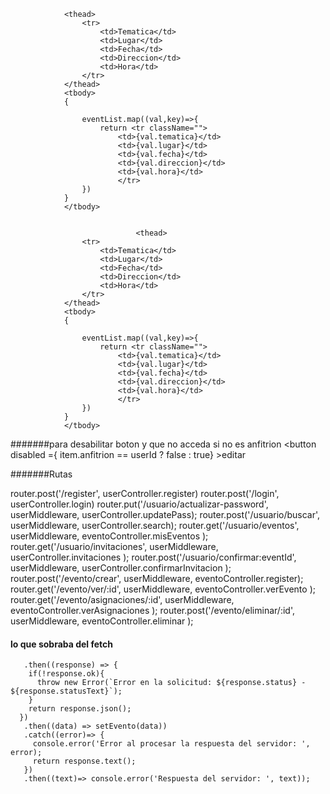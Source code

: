                 <thead>
                    <tr>
                        <td>Tematica</td>
                        <td>Lugar</td>
                        <td>Fecha</td>
                        <td>Direccion</td>
                        <td>Hora</td>                        
                    </tr>
                </thead>
                <tbody>
                {
                    
                    eventList.map((val,key)=>{
                        return <tr className="">
                            <td>{val.tematica}</td>
                            <td>{val.lugar}</td>
                            <td>{val.fecha}</td>
                            <td>{val.direccion}</td>
                            <td>{val.hora}</td>
                            </tr>
                    })
                }
                </tbody>


                                <thead>
                    <tr>
                        <td>Tematica</td>
                        <td>Lugar</td>
                        <td>Fecha</td>
                        <td>Direccion</td>
                        <td>Hora</td>                        
                    </tr>
                </thead>
                <tbody>
                {
                    
                    eventList.map((val,key)=>{
                        return <tr className="">
                            <td>{val.tematica}</td>
                            <td>{val.lugar}</td>
                            <td>{val.fecha}</td>
                            <td>{val.direccion}</td>
                            <td>{val.hora}</td>
                            </tr>
                    })
                }
                </tbody>
                


#######para desabilitar boton y que no acceda si no es anfitrion
                        <td><button disabled ={ item.anfitrion == userId ? false : true} >editar</button></td>


#######Rutas

router.post('/register', userController.register)
router.post('/login', userController.login)
router.put('/usuario/actualizar-password', userMiddleware, userController.updatePass);
router.post('/usuario/buscar', userMiddleware, userController.search);
router.get('/usuario/eventos', userMiddleware, eventoController.misEventos );
router.get('/usuario/invitaciones', userMiddleware, userController.invitaciones );
router.post('/usuario/confirmar:eventId', userMiddleware, userController.confirmarInvitacion );
router.post('/evento/crear', userMiddleware, eventoController.register);
router.get('/evento/ver/:id', userMiddleware, eventoController.verEvento );
router.get('/evento/asignaciones/:id', userMiddleware, eventoController.verAsignaciones );
router.post('/evento/eliminar/:id', userMiddleware, eventoController.eliminar );



#### lo que sobraba del fetch

       .then((response) => {
        if(!response.ok){
          throw new Error(`Error en la solicitud: ${response.status} - ${response.statusText}`);
        } 
        return response.json();
      })
       .then((data) => setEvento(data))
       .catch((error)=> {
         console.error('Error al procesar la respuesta del servidor: ', error);
         return response.text();
       })
       .then((text)=> console.error('Respuesta del servidor: ', text));